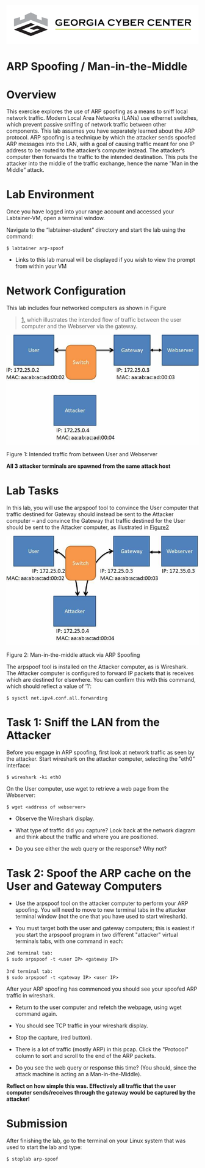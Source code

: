 ![](media/b80e0eacca6dad9d42b5dc3545946591.png)

ARP Spoofing / Man-in-the-Middle
=================================

Overview
========

This exercise explores the use of ARP spoofing as a means to sniff local network traffic. Modern Local Area Networks (LANs) use ethernet switches, which prevent passive sniffing of network traffic between other components. This lab assumes you have separately learned about the ARP protocol. ARP spoofing is a technique by which the attacker sends spoofed ARP messages into the LAN, with a goal of causing traffic meant for one IP address to be routed to the attacker’s computer instead. The attacker’s computer then forwards the traffic to the intended destination. This puts the attacker into the middle of the traffic exchange, hence the name ”Man in the Middle” attack.

Lab Environment
===============

Once you have logged into your range account and accessed your Labtainer-VM,
open a terminal window.

Navigate to the “labtainer-student” directory and start the lab using the
command:

~~~~~~~~~~~~~~~~~~~~~~~~~~~~~~~~~~~~~~~~~~~~~~~~~~~~~~~~~~~~~~~~~~~~~~~~~~~~~~~~
$ labtainer arp-spoof
~~~~~~~~~~~~~~~~~~~~~~~~~~~~~~~~~~~~~~~~~~~~~~~~~~~~~~~~~~~~~~~~~~~~~~~~~~~~~~~~

-   Links to this lab manual will be displayed if you wish to view the prompt
    from within your VM


Network Configuration
=====================

 This lab includes four networked computers as shown in Figure
>   [1,](#_bookmark0) which illustrates the intended flow of traffic between the user computer and the Webserver via the gateway.

![](media/531868e3dcb6df788fffbd2b105932c8.jpg)

Figure 1: Intended traffic from between User and Webserver

**All 3 attacker terminals are spawned from the same attack host**

Lab Tasks
=========

In this lab, you will use the arpspoof tool to convince the User computer that traffic destined for Gateway should instead be sent to the Attacker computer – and convince the Gateway that traffic destined for the User should be sent to the Attacker computer, as illustrated in
[Figure2](#_bookmark1)

![](media/b96f350b01df9d918613fad019d242b8.jpg)

Figure 2: Man-in-the-middle attack via ARP Spoofing

The arpspoof tool is installed on the Attacker computer, as is Wireshark. The Attacker computer is configured to forward IP packets that is receives which are destined for elsewhere. You can confirm this with this command, which should reflect a value of ’1’:
```
$ sysctl net.ipv4.conf.all.forwarding

```

Task 1: Sniff the LAN from the Attacker
=========

Before you engage in ARP spoofing, first look at network traffic as seen by the attacker. Start wireshark on the attacker computer, selecting the ”eth0”
interface:  

```
$ wireshark -ki eth0
```

On the User computer, use wget to retrieve a web page from the Webserver:
```
$ wget <address of webserver>
```

- Observe the Wireshark display. 

- What type of traffic did you capture? Look back at the network diagram and think about the traffic and where you are positioned.

- Do you see either the web query or the response? Why not?

Task 2: Spoof the ARP cache on the User and Gateway Computers
=========

- Use the arpspoof tool on the attacker computer to perform your ARP spoofing. You will need to move to new terminal tabs in the attacker terminal window (not the one that you have used to start wireshark).

- You must target both the user and gateway computers; this is easiest if you start the arpspoof program in two different "attacker" virtual terminals tabs, with one command in each:
```
2nd terminal tab:
$ sudo arpspoof -t <user IP> <gateway IP>

3rd terminal tab:
$ sudo arpspoof -t <gateway IP> <user IP>
```
After your ARP spoofing has commenced you should see your spoofed ARP traffic in wireshark. 

- Return to the user computer and refetch the webpage, using wget command again. 

- You should see TCP traffic in your wireshark display. 

- Stop the capture, (red button).

- There is a lot of traffic (mostly ARP) in this pcap.  Click the "Protocol" column to sort and scroll to the end of the ARP packets. 

- Do you see the web query or response this time?  (You should, since the attack machine is acting an a Man-in-the-Middle).

**Reflect on how simple this was. Effectively all traffic that the user computer sends/receives through the gateway would be captured by the attacker!**

Submission
==========

After finishing the lab, go to the terminal on your Linux system that was used to start the lab and type:
```
$ stoplab arp-spoof
```
